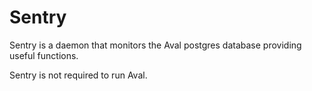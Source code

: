 # Sentry

Sentry is a daemon that monitors the Aval postgres database providing useful functions.

Sentry is not required to run Aval.
